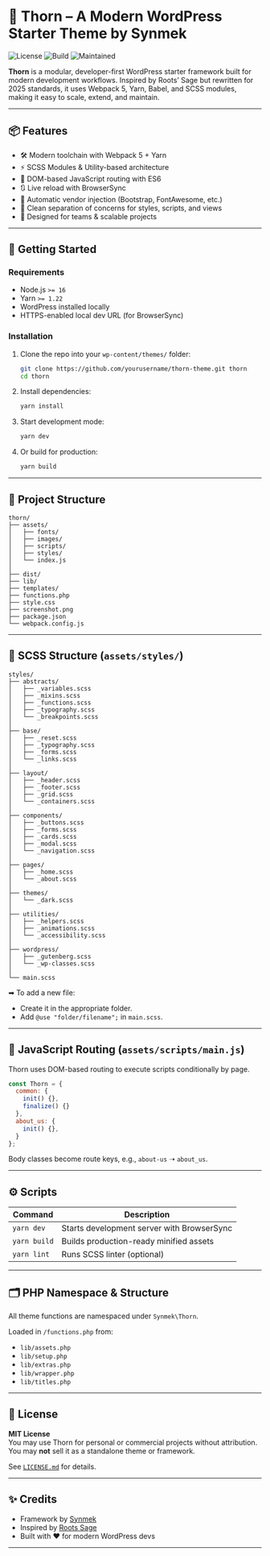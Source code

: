 
# 🌿 Thorn – A Modern WordPress Starter Theme by Synmek

![License](https://img.shields.io/badge/license-MIT-green)
![Build](https://img.shields.io/badge/build-passing-brightgreen)
![Maintained](https://img.shields.io/badge/maintained-yes-blue)

**Thorn** is a modular, developer-first WordPress starter framework built for modern development workflows. Inspired by Roots’ Sage but rewritten for 2025 standards, it uses Webpack 5, Yarn, Babel, and SCSS modules, making it easy to scale, extend, and maintain.

---

## 📦 Features

- 🛠 Modern toolchain with Webpack 5 + Yarn
- ⚡ SCSS Modules & Utility-based architecture
- 🔄 DOM-based JavaScript routing with ES6
- 🔃 Live reload with BrowserSync
- 🎯 Automatic vendor injection (Bootstrap, FontAwesome, etc.)
- 📂 Clean separation of concerns for styles, scripts, and views
- 🧠 Designed for teams & scalable projects

---

## 🚀 Getting Started

### Requirements

- Node.js `>= 16`
- Yarn `>= 1.22`
- WordPress installed locally
- HTTPS-enabled local dev URL (for BrowserSync)

### Installation

1. Clone the repo into your `wp-content/themes/` folder:

   ```bash
   git clone https://github.com/yourusername/thorn-theme.git thorn
   cd thorn
   ```

2. Install dependencies:

   ```bash
   yarn install
   ```

3. Start development mode:

   ```bash
   yarn dev
   ```

4. Or build for production:

   ```bash
   yarn build
   ```

---

## 🧱 Project Structure

```
thorn/
├── assets/
│   ├── fonts/
│   ├── images/
│   ├── scripts/
│   ├── styles/
│   └── index.js
│
├── dist/
├── lib/
├── templates/
├── functions.php
├── style.css
├── screenshot.png
├── package.json
└── webpack.config.js
```

---

## 🎨 SCSS Structure (`assets/styles/`)

```
styles/
├── abstracts/
│   ├── _variables.scss
│   ├── _mixins.scss
│   ├── _functions.scss
│   ├── _typography.scss
│   └── _breakpoints.scss
│
├── base/
│   ├── _reset.scss
│   ├── _typography.scss
│   ├── _forms.scss
│   └── _links.scss
│
├── layout/
│   ├── _header.scss
│   ├── _footer.scss
│   ├── _grid.scss
│   └── _containers.scss
│
├── components/
│   ├── _buttons.scss
│   ├── _forms.scss
│   ├── _cards.scss
│   ├── _modal.scss
│   └── _navigation.scss
│
├── pages/
│   ├── _home.scss
│   └── _about.scss
│
├── themes/
│   └── _dark.scss
│
├── utilities/
│   ├── _helpers.scss
│   ├── _animations.scss
│   └── _accessibility.scss
│
├── wordpress/
│   ├── _gutenberg.scss
│   └── _wp-classes.scss
│
└── main.scss
```

➡ To add a new file:
- Create it in the appropriate folder.
- Add `@use "folder/filename";` in `main.scss`.

---

## 📜 JavaScript Routing (`assets/scripts/main.js`)

Thorn uses DOM-based routing to execute scripts conditionally by page.

```js
const Thorn = {
  common: {
    init() {},
    finalize() {}
  },
  about_us: {
    init() {},
  }
};
```

Body classes become route keys, e.g., `about-us` ➝ `about_us`.

---

## ⚙️ Scripts

| Command       | Description                                 |
|---------------|---------------------------------------------|
| `yarn dev`    | Starts development server with BrowserSync  |
| `yarn build`  | Builds production-ready minified assets     |
| `yarn lint`   | Runs SCSS linter (optional)                 |

---

## 🗂 PHP Namespace & Structure

All theme functions are namespaced under `Synmek\Thorn`.

Loaded in `/functions.php` from:
- `lib/assets.php`
- `lib/setup.php`
- `lib/extras.php`
- `lib/wrapper.php`
- `lib/titles.php`

---

## 📜 License

**MIT License**  
You may use Thorn for personal or commercial projects without attribution.  
You may **not** sell it as a standalone theme or framework.

See [`LICENSE.md`](./LICENSE.md) for details.

---

## ✨ Credits

- Framework by [Synmek](https://synmek.com)
- Inspired by [Roots Sage](https://roots.io/sage/)
- Built with ❤️ for modern WordPress devs

---
